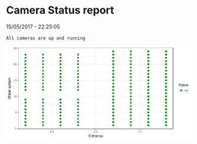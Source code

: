 Camera Status report
================
15/05/2017 - 22:25:05

    All cameras are up and running

![](camreport_files/figure-markdown_github/unnamed-chunk-2-1.png)
